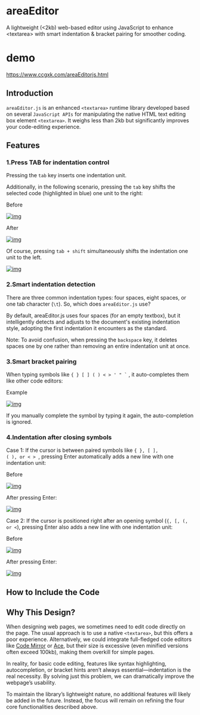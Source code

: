# areaEditor
A lightweight (&lt;2kb) web-based editor using JavaScript to enhance &lt;textarea> with smart indentation &amp; bracket pairing for smoother coding.

# demo

https://www.ccgxk.com/areaEditorjs.html

## Introduction‌
`areaEditor.js` is an enhanced `<textarea>` runtime library developed based on several `JavaScript APIs` for manipulating the native HTML text editing box element `<textarea>`. It weighs less than 2kb but significantly improves your code-editing experience.

## Features‌

### 1.Press TAB for indentation control‌

Pressing the `tab` key inserts one indentation unit.

Additionally, in the following scenario, pressing the `tab` key shifts the selected code (highlighted in blue) one unit to the right:

Before

<a href="https://img1.ccgxk.com/ccgxk-oss/2025/04/202504221705557NKzPT.png">
    <img loading="lazy" class="thisis-temp-class"   src="https://img1.ccgxk.com/ccgxk-oss/2025/04/202504221705557NKzPT.png-testccgxk" alt="img">
</a>

After

<a href="https://img1.ccgxk.com/ccgxk-oss/2025/04/202504221706527NPvAY.png">
    <img loading="lazy" class="thisis-temp-class"   src="https://img1.ccgxk.com/ccgxk-oss/2025/04/202504221706527NPvAY.png-testccgxk" alt="img">
</a>


Of course, pressing ‌`tab + shift‌` simultaneously shifts the indentation one unit to the left.

<a href="https://img1.ccgxk.com/ccgxk-oss/2025/04/202504221708057NxHqr.png">
    <img loading="lazy" class="thisis-temp-class"   src="https://img1.ccgxk.com/ccgxk-oss/2025/04/202504221708057NxHqr.png-testccgxk" alt="img">
</a>

### 2.Smart indentation detection‌

There are three common indentation types: four spaces, eight spaces, or one tab character (`\t`). So, which does `areaEditor.js` use?

By default, areaEditor.js uses ‌four spaces‌ (for an empty textbox), but it intelligently detects and adjusts to the document's existing indentation style, adopting the first indentation it encounters as the standard.

Note: To avoid confusion, when pressing the ‌`backspace‌` key, it deletes spaces one by one rather than removing an entire indentation unit at once.

### 3.Smart bracket pairing‌

When typing symbols like  <code>{ } [ ] ( ) &lt; > ' " `</code> , it auto-completes them like other code editors:

Example

<a href="https://img1.ccgxk.com/ccgxk-oss/2025/04/202504221747037NcXxQ.png">
    <img loading="lazy" class="thisis-temp-class"   src="https://img1.ccgxk.com/ccgxk-oss/2025/04/202504221747037NcXxQ.png-testccgxk" alt="img">
</a>

If you manually complete the symbol by typing it again, the auto-completion is ignored.

### 4.Indentation after closing symbols‌

‌Case 1‌: If the cursor is between paired symbols like <code>{ }, [ ], ( ), or &lt; > </code>, pressing ‌Enter‌ automatically adds a new line with one indentation unit:

Before

<a href="https://img1.ccgxk.com/ccgxk-oss/2025/04/202504221733527NGm0I.png">
    <img loading="lazy" class="thisis-temp-class"   src="https://img1.ccgxk.com/ccgxk-oss/2025/04/202504221733527NGm0I.png-testccgxk" alt="img">
</a>

After pressing Enter:

<a href="https://img1.ccgxk.com/ccgxk-oss/2025/04/202504221734197N99Yh.png">
    <img loading="lazy" class="thisis-temp-class"   src="https://img1.ccgxk.com/ccgxk-oss/2025/04/202504221734197N99Yh.png-testccgxk" alt="img">
</a>

‌Case 2‌: If the cursor is positioned right after an opening symbol (`{, [, (, or <`), pressing ‌Enter‌ also adds a new line with one indentation unit:

Before

<a href="https://img1.ccgxk.com/ccgxk-oss/2025/04/202504221750047NyxYO.png">
    <img loading="lazy" class="thisis-temp-class"   src="https://img1.ccgxk.com/ccgxk-oss/2025/04/202504221750047NyxYO.png-testccgxk" alt="img">
</a>


After pressing Enter:

<a href="https://img1.ccgxk.com/ccgxk-oss/2025/04/202504221750437NkQw4.png">
    <img loading="lazy" class="thisis-temp-class"   src="https://img1.ccgxk.com/ccgxk-oss/2025/04/202504221750437NkQw4.png-testccgxk" alt="img">
</a>


## How to Include the Code‌

## Why This Design?‌

When designing web pages, we sometimes need to edit code directly on the page. The usual approach is to use a native <code>&lt;textarea></code>, but this offers a poor experience. Alternatively, we could integrate full-fledged code editors like ‌[Code Mirror](https://codemirror.net/ "Code Mirror") or [Ace](https://ace.c9.io/ "Ace"), but their size is excessive (even minified versions often exceed 100kb), making them overkill for simple pages.

In reality, for basic code editing, features like syntax highlighting, autocompletion, or bracket hints aren’t always essential—‌indentation is the real necessity‌. By solving just this problem, we can dramatically improve the webpage’s usability.

To maintain the library’s lightweight nature, no additional features will likely be added in the future. Instead, the focus will remain on refining the four core functionalities described above.
